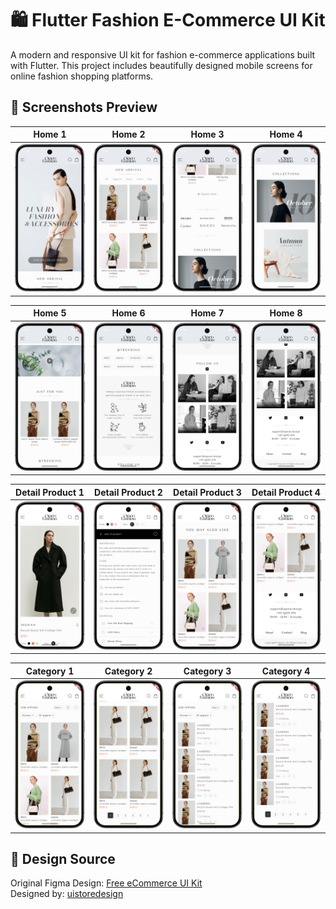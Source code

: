 # 🛍️ Flutter Fashion E-Commerce UI Kit

A modern and responsive UI kit for fashion e-commerce applications built with Flutter. This project includes beautifully designed mobile screens for online fashion shopping platforms.


## 📸 Screenshots Preview
| Home 1 | Home 2 | Home 3 | Home 4 |
|--------|--------|--------|--------|
| ![Home1](assets/screenshots/home1.png) | ![Home2](assets/screenshots/home2.png) | ![Home3](assets/screenshots/home3.png) | ![Home4](assets/screenshots/home4.png) |

| Home 5 | Home 6 | Home 7 | Home 8 |
|--------|--------|--------|--------|
| ![Home5](assets/screenshots/home5.png) | ![Home6](assets/screenshots/home6.png) | ![Home7](assets/screenshots/home7.png) | ![Home8](assets/screenshots/home8.png) |

| Detail Product 1 | Detail Product 2 | Detail Product 3 | Detail Product 4 |
|--------|--------|--------|--------|
| ![detail1](assets/screenshots/detail1.png) | ![detail2](assets/screenshots/detail2.png) | ![detail3](assets/screenshots/detail3.png) | ![detail4](assets/screenshots/detail4.png) |

| Category 1 | Category 2 | Category 3 | Category 4 |
|--------|--------|--------|--------|
| ![Category1](assets/screenshots/category1.png) | ![Category2](assets/screenshots/category2.png) | ![Category3](assets/screenshots/category3.png) | ![Category4](assets/screenshots/category4.png) |

##  🎨 Design Source

Original Figma Design: [Free eCommerce UI Kit](https://www.figma.com/community/file/1055151140671808467)  
Designed by: [uistoredesign](https://www.figma.com/@uistoredesign)
